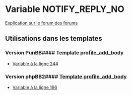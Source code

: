 # Variable NOTIFY_REPLY_NO
[Explication sur le forum des forums](http://forum.forumactif.com/t294113-listing-des-variables#NOTIFY_REPLY_NO)
## Utilisations dans les templates
### Version PunBB#### [Template profile_add_body](punbb/profile_add_body.md)
* [Variable à la ligne 244](../punbb/profile_add_body.tpl#L244)
### Version phpBB2#### [Template profile_add_body](subsilver/profile_add_body.md)
* [Variable à la ligne 196](../subsilver/profile_add_body.tpl#L196)